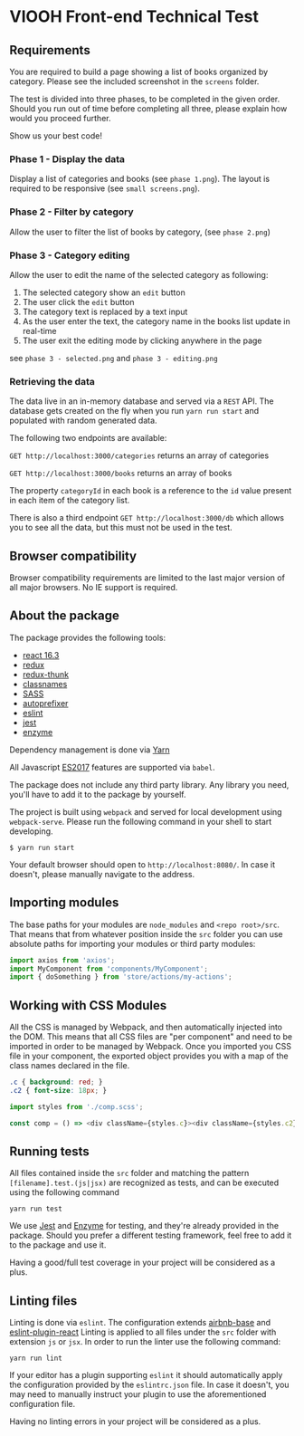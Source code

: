# VIOOH Front-end Technical Test

## Requirements

You are required to build a page showing a list of books organized by category. Please see the included screenshot in the `screens` folder.

The test is divided into three phases, to be completed in the given order. Should you run out of time before completing all three, please explain how would you proceed further.

Show us your best code!

### Phase 1 - Display the data

Display a list of categories and books (see `phase 1.png`). The layout is required to be responsive (see `small screens.png`).

### Phase 2 - Filter by category

Allow the user to filter the list of books by category, (see `phase 2.png`)

### Phase 3 - Category editing

Allow the user to edit the name of the selected category as following:

1. The selected category show an `edit` button
1. The user click the `edit` button
1. The category text is replaced by a text input
1. As the user enter the text, the category name in the books list update in real-time
1. The user exit the editing mode by clicking anywhere in the page

see `phase 3 - selected.png` and `phase 3 - editing.png`

### Retrieving the data

The data live in an in-memory database and served via a `REST` API.
The database gets created on the fly when you run `yarn run start` and populated with random generated data.

The following two endpoints are available:

`GET http://localhost:3000/categories` returns an array of categories

`GET http://localhost:3000/books` returns an array of books

The property `categoryId` in each book is a reference to the `id` value present in each item of the category list.

There is also a third endpoint `GET http://localhost:3000/db` which allows you to see all the data, but this must not be used in the test.

## Browser compatibility

Browser compatibility requirements are limited to the last major version of all major browsers. No IE support is required.

## About the package
The package provides the following tools:

- [react 16.3](https://reactjs.org/)
- [redux](https://redux.js.org/)
- [redux-thunk](https://github.com/reduxjs/redux-thunk)
- [classnames](https://github.com/JedWatson/classnames)
- [SASS](https://sass-lang.com/)
- [autoprefixer](https://github.com/postcss/autoprefixer)
- [eslint](https://eslint.org/)
- [jest](https://facebook.github.io/jest/)
- [enzyme](http://airbnb.io/enzyme/)

Dependency management is done via [Yarn](https://yarnpkg.com/en/)

All Javascript [ES2017](http://exploringjs.com/es2016-es2017/) features are supported via `babel`.

The package does not include any third party library. Any library you need, you'll have to add it to the package by yourself.

The project is built using `webpack` and served for local development using `webpack-serve`.
Please run the following command in your shell to start developing.

```shell
$ yarn run start
```

Your default browser should open to `http://localhost:8080/`.
In case it doesn't, please manually navigate to the address.

## Importing modules

The base paths for your modules are `node_modules` and `<repo root>/src`.
That means that from whatever position inside the `src` folder you can use absolute paths
for importing your modules or third party modules:

```javascript
import axios from 'axios';
import MyComponent from 'components/MyComponent';
import { doSomething } from 'store/actions/my-actions';
```

## Working with CSS Modules

All the CSS is managed by Webpack, and then automatically injected into the DOM. This means that all CSS files are "per component" and need to be imported in order to be managed by Webpack.
Once you imported you CSS file in your component, the exported object provides you with a map of the class names declared in the file.

```css
.c { background: red; }
.c2 { font-size: 18px; }
```

```js
import styles from './comp.scss';

const comp = () => <div className={styles.c}><div className={styles.c2} /></div>
```

## Running tests

All files contained inside the `src` folder and matching the pattern `[filename].test.(js|jsx)` are recognized as tests, and can be executed using the following command

`yarn run test`

We use [Jest](https://facebook.github.io/jest/) and [Enzyme](http://airbnb.io/enzyme/) for testing, and they're already provided in the package.
Should you prefer a different testing framework, feel free to add it to the package and use it.

Having a good/full test coverage in your project will be considered as a plus.

## Linting files

Linting is done via `eslint`. The configuration extends [airbnb-base](https://www.npmjs.com/package/eslint-config-airbnb-base) and [eslint-plugin-react](https://www.npmjs.com/package/eslint-plugin-react)
Linting is applied to all files under the `src` folder with extension `js` or `jsx`. In order to run the linter use the following command:

`yarn run lint`

If your editor has a plugin supporting `eslint` it should automatically apply the configuration provided by the `eslintrc.json` file. In case it doesn't, you may need to manually instruct your plugin to use the aforementioned configuration file.

Having no linting errors in your project will be considered as a plus.

